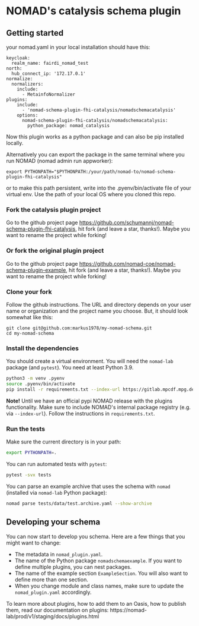 # NOMAD's catalysis schema plugin

## Getting started

your nomad.yaml in your local installation should have this:
```
keycloak:
  realm_name: fairdi_nomad_test
north:
  hub_connect_ip: '172.17.0.1'
normalize:
  normalizers:
    include:
      - MetainfoNormalizer
plugins:
    include:
      - 'nomad-schema-plugin-fhi-catalysis/nomadschemacatalysis'
    options:
      nomad-schema-plugin-fhi-catalysis/nomadschemacatalysis:
        python_package: nomad_catalysis
```
Now this plugin works as a python package and can also be pip installed locally.

Alternatively you can export the package in the same terminal where you run NOMAD (nomad admin run appworker):

`export PYTHONPATH="$PYTHONPATH:/your/path/nomad-to/nomad-schema-plugin-fhi-catalysis" `

or to make this path persistent, write into the .pyenv/bin/activate file of your virtual env. Use the path of your local OS where you cloned this repo.



### Fork the catalysis plugin project

Go to the github project page https://github.com/schumannj/nomad-schema-plugin-fhi-catalysis, hit
fork (and leave a star, thanks!). Maybe you want to rename the project while forking!

### Or fork the original plugin project

Go to the github project page https://github.com/nomad-coe/nomad-schema-plugin-example, hit
fork (and leave a star, thanks!). Maybe you want to rename the project while forking!

### Clone your fork

Follow the github instructions. The URL and directory depends on your user name or organization and the
project name you choose. But, it should look somewhat like this:

```
git clone git@github.com:markus1978/my-nomad-schema.git
cd my-nomad-schema
```

### Install the dependencies

You should create a virtual environment. You will need the `nomad-lab` package (and `pytest`).
You need at least Python 3.9.

```sh
python3 -m venv .pyenv
source .pyenv/bin/activate
pip install -r requirements.txt --index-url https://gitlab.mpcdf.mpg.de/api/v4/projects/2187/packages/pypi/simple
```

**Note!**
Until we have an official pypi NOMAD release with the plugins functionality. Make
sure to include NOMAD's internal package registry (e.g. via `--index-url`). Follow the instructions
in `requirements.txt`.

### Run the tests

Make sure the current directory is in your path:

```sh
export PYTHONPATH=.
```

You can run automated tests with `pytest`:

```sh
pytest -svx tests
```

You can parse an example archive that uses the schema with `nomad`
(installed via `nomad-lab` Python package):

```sh
nomad parse tests/data/test.archive.yaml --show-archive
```

## Developing your schema

You can now start to develop you schema. Here are a few things that you might want to change:

- The metadata in `nomad_plugin.yaml`.
- The name of the Python package `nomadschemaexample`. If you want to define multiple plugins, you can nest packages.
- The name of the example section `ExampleSection`. You will also want to define more than one section.
- When you change module and class names, make sure to update the `nomad_plugin.yaml` accordingly.

To learn more about plugins, how to add them to an Oasis, how to publish them, read our
documentation on plugins: https://nomad-lab/prod/v1/staging/docs/plugins.html
